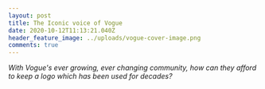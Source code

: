 ```yaml
---
layout: post
title: The Iconic voice of Vogue
date: 2020-10-12T11:13:21.040Z
header_feature_image: ../uploads/vogue-cover-image.png
comments: true
---
```

*With Vogue's ever growing, ever changing community, how can they afford to keep a logo which has been used for decades?*